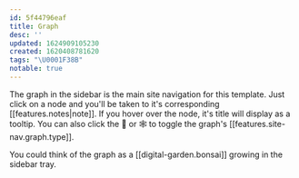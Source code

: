 ```yaml
---
id: 5f44796eaf
title: Graph
desc: ''
updated: 1624909105230
created: 1620408781620
tags: "\U0001F38B"
notable: true
---
```

The graph in the sidebar is the main site navigation for this template. Just click on a node and you'll be taken to it's corresponding [[features.notes|note]]. If you hover over the node, it's title will display as a tooltip. You can also click the 🌳 or 🕸 to toggle the graph's [[features.site-nav.graph.type]].

You could think of the graph as a [[digital-garden.bonsai]] growing in the sidebar tray.
